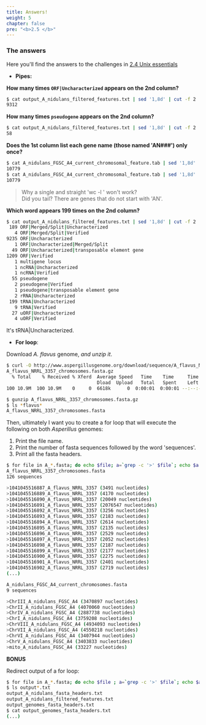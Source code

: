 ```yaml
---
title: Answers!
weight: 5
chapter: false
pre: "<b>2.5 </b>"
---
```


### The answers 

Here you'll find the answers to the challenges in [2.4 Unix essentials](./unix_essentials)


+ **Pipes:**


**How many times `ORF|Uncharacterized` appears on the 2nd column?**

```bash
$ cat output_A_nidulans_filtered_features.txt | sed '1,8d' | cut -f 2 | grep -c 'ORF|Uncharacterized'
9312
```

**How many times `pseudogene` appears on the 2nd column?**

```bash
$ cat output_A_nidulans_filtered_features.txt | sed '1,8d' | cut -f 2 | grep -c 'pseudogene'
58
```

**Does the 1st column list each gene name (those named 'AN###') only once?**

```bash
$ cat A_nidulans_FGSC_A4_current_chromosomal_feature.tab | sed '1,8d' | cut -f 1 | grep 'AN' -c
10779
$ cat A_nidulans_FGSC_A4_current_chromosomal_feature.tab | sed '1,8d' | cut -f -1 | sort | uniq | grep 'AN' -c
10779
```

>Why a single and straight 'wc -l ' won't work?   
>Did you tail? There are genes that do not start with 'AN'.


**Which word appears 199 times on the 2nd column?**

```bash
$ cat output_A_nidulans_filtered_features.txt | sed '1,8d' | cut -f 2 | sort | uniq -c
 189 ORF|Merged/Split|Uncharacterized
   4 ORF|Merged/Split|Verified
9235 ORF|Uncharacterized
   1 ORF|Uncharacterized|Merged/Split
  49 ORF|Uncharacterized|transposable element gene
1209 ORF|Verified
   1 multigene locus
   1 ncRNA|Uncharacterized
   1 ncRNA|Verified
  55 pseudogene
   2 pseudogene|Verified
   1 pseudogene|transposable element gene
   2 rRNA|Uncharacterized
 199 tRNA|Uncharacterized
   9 tRNA|Verified
  27 uORF|Uncharacterized
   4 uORF|Verified
```

It's tRNA|Uncharacterized.



+ **For loop**:


Download *A. flavus* genome, *and unzip it*.

```bash
$ curl -O http://www.aspergillusgenome.org/download/sequence/A_flavus_NRRL_3357/current/A_flavus_NRRL_3357_chromosomes.fasta.gz
A_flavus_NRRL_3357_chromosomes.fasta.gz
  % Total    % Received % Xferd  Average Speed   Time    Time     Time  Current
                                 Dload  Upload   Total   Spent    Left  Speed
100 10.9M  100 10.9M    0     0  6618k      0  0:00:01  0:00:01 --:--:-- 6616k
```

```bash
$ gunzip A_flavus_NRRL_3357_chromosomes.fasta.gz
$ ls *flavus*
A_flavus_NRRL_3357_chromosomes.fasta
```

Then, ultimately I want you to create a for loop that will execute the following on both *Asperillus* genomes:  

1. Print the file name.  
2. Print the number of fasta sequences followed by the word 'sequences'.  
3. Print all the fasta headers.  

```bash
$ for file in A_*.fasta; do echo $file; a=`grep -c '>' $file`; echo $a sequences; echo ; grep '>' $file; echo; done
A_flavus_NRRL_3357_chromosomes.fasta
126 sequences

>1041045516887_A_flavus_NRRL_3357 (3491 nucleotides)
>1041045516889_A_flavus_NRRL_3357 (4170 nucleotides)
>1041045516890_A_flavus_NRRL_3357 (20049 nucleotides)
>1041045516891_A_flavus_NRRL_3357 (2076547 nucleotides)
>1041045516892_A_flavus_NRRL_3357 (3256 nucleotides)
>1041045516893_A_flavus_NRRL_3357 (2183 nucleotides)
>1041045516894_A_flavus_NRRL_3357 (2614 nucleotides)
>1041045516895_A_flavus_NRRL_3357 (2135 nucleotides)
>1041045516896_A_flavus_NRRL_3357 (2529 nucleotides)
>1041045516897_A_flavus_NRRL_3357 (2052 nucleotides)
>1041045516898_A_flavus_NRRL_3357 (2187 nucleotides)
>1041045516899_A_flavus_NRRL_3357 (2177 nucleotides)
>1041045516900_A_flavus_NRRL_3357 (2275 nucleotides)
>1041045516901_A_flavus_NRRL_3357 (2401 nucleotides)
>1041045516902_A_flavus_NRRL_3357 (2719 nucleotides)
(...) 

A_nidulans_FGSC_A4_current_chromosomes.fasta
9 sequences

>ChrIII_A_nidulans_FGSC_A4 (3470897 nucleotides)
>ChrII_A_nidulans_FGSC_A4 (4070060 nucleotides)
>ChrIV_A_nidulans_FGSC_A4 (2887738 nucleotides)
>ChrI_A_nidulans_FGSC_A4 (3759208 nucleotides)
>ChrVIII_A_nidulans_FGSC_A4 (4934093 nucleotides)
>ChrVII_A_nidulans_FGSC_A4 (4550218 nucleotides)
>ChrVI_A_nidulans_FGSC_A4 (3407944 nucleotides)
>ChrV_A_nidulans_FGSC_A4 (3403833 nucleotides)
>mito_A_nidulans_FGSC_A4 (33227 nucleotides)
```

**BONUS**

Redirect output of a for loop:

```bash
$ for file in A_*.fasta; do echo $file ; a=`grep -c '>' $file`; echo $a sequences; echo ; grep '>' $file; echo ; done > output_genomes_fasta_headers.txt
$ ls output*.txt
output_A_nidulans_fasta_headers.txt
output_A_nidulans_filtered_features.txt
output_genomes_fasta_headers.txt
$ cat output_genomes_fasta_headers.txt
(...)
```